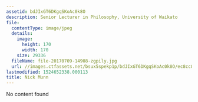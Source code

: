 ```yaml
---
assetid: bdJIxGT6DKgqSKoAc0k8O
description: Senior Lecturer in Philosophy, University of Waikato
file:
  contentType: image/jpeg
  details:
    image:
      height: 170
      width: 170
    size: 29336
  fileName: file-20170709-14908-zgpily.jpg
  url: //images.ctfassets.net/bsux5spekp1p/bdJIxGT6DKgqSKoAc0k8O/ec8cc808f8a88ed0b0ac29cae4d416b3/file-20170709-14908-zgpily.jpg
lastmodified: 1524652338.000113
title: Nick Munn
---
```

No content found